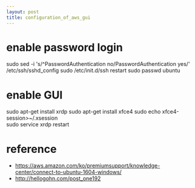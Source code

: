 ```yaml
---
layout: post
title: configuration_of_aws_gui
---
```

# enable password login
sudo sed -i 's/^PasswordAuthentication no/PasswordAuthentication yes/' /etc/ssh/sshd_config
sudo /etc/init.d/ssh restart
sudo passwd ubuntu

# enable GUI
sudo apt-get install xrdp
sudo apt-get install xfce4
sudo echo xfce4-session>~/.xsession  
sudo service xrdp restart

# reference
* https://aws.amazon.com/ko/premiumsupport/knowledge-center/connect-to-ubuntu-1604-windows/
* http://hellogohn.com/post_one192

